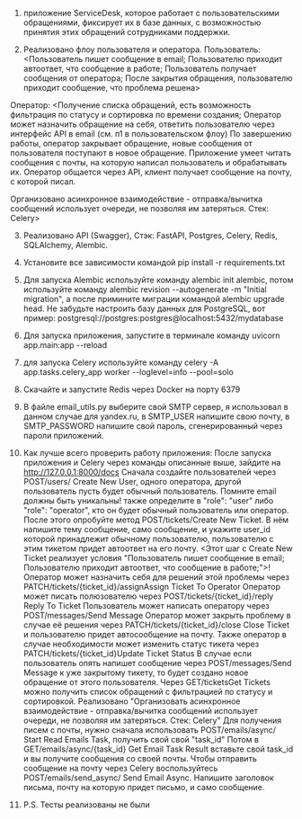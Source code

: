 1. приложение ServiceDesk, которое работает с пользовательскими
обращениями, фиксирует их в базе данных, с возможностью принятия этих
обращений сотрудниками поддержки.

2. Реализовано флоу пользователя и оператора. 
Пользователь: 
<Пользователь пишет сообщение в email;
Пользователю приходит автоответ, что сообщение в работе;
Пользователь получает сообщения от оператора;
После закрытия обращения, пользователю приходит сообщение, что
проблема решена>

Оператор:
<Получение списка обращений, есть возможность фильтрация по статусу и
сортировка по времени создания;
Оператор может назначить обращение на себя, ответить пользователю
через интерфейс API в email (см. п1 в пользовательском флоу)
По завершению работы, оператор закрывает обращение, новые сообщения
от пользователя поступают в новое обращение.
Приложение умеет читать сообщения с почты, на которую написал
пользователь и обрабатывать их.
Оператор общается через API, клиент получает сообщение на почту, с
которой писал.



Организовано асинхронное взаимодействие - отправка/вычитка сообщений
использует очереди, не позволяя им затеряться. Стек: Celery>



3. Реализовано API (Swagger), Стэк: FastAPI, Postgres, Celery, Redis, SQLAlchemy, Alembic.

4. Установите все зависимости командой pip install -r requirements.txt

5. Для запуска Alembic используйте команду alembic init alembic, потом используйте команду alembic revision --autogenerate -m "Initial migration", а после примините миграции командой alembic upgrade head. Не забудьте настроить базу данных для PostgreSQL, вот пример: postgresql://postgres:postgres@localhost:5432/mydatabase

6. Для запуска приложения, запустите в терминале команду uvicorn app.main:app --reload

7. для запуска Celery используйте команду celery -A app.tasks.celery_app worker --loglevel=info --pool=solo

8. Скачайте и запустите Redis через Docker на порту 6379

9. В файле email_utils.py выберите свой SMTP сервер, я использовал в данном случае для yandex.ru, в SMTP_USER напишите свою почту, в SMTP_PASSWORD напишите свой пароль, сгенерированный через пароли приложений.


10. Как лучше всего проверить работу приложения: После запуска приложения и Celery через команды описанные выше, зайдите на http://127.0.0.1:8000/docs
Сначала создайте пользователей через POST/users/ Create New User, одного оператора, другой пользователь пусть будет обычный пользователь. Помните email должны быть уникальны! также определите в "role": "user" либо "role": "operator", кто он будет обычный пользователь или оператор.
После этого опробуйте метод POST/tickets/Create New Ticket. В нём напишите тему сообщение, само сообщение, и укажите user_id которой принадлежит обычному пользователю, пользователю с этим тикетом придет автоответ на его почту.
<Этот шаг с Create New Ticket реализует условия "Пользователь пишет сообщение в email;
Пользователю приходит автоответ, что сообщение в работе;">!
Оператор может назначить себя для решений этой проблемы через PATCH/tickets/{ticket_id}/assignAssign Ticket To Operator
Оператор может писать полюзователю через POST/tickets/{ticket_id}/reply Reply To Ticket
Пользователь может написать оператору через POST/messages/Send Message
Оператор может закрыть проблему в случае её решения через PATCH/tickets/{ticket_id}/close Close Ticket и пользователю придет автосообщение на почту.
Также оператор в случае необходимости может изменить статус тикета через PATCH/tickets/{ticket_id}Update Ticket Status
В случае если пользователь опять напишет сообщение через POST/messages/Send Message к уже закрытому тикету, то будет создано новое обращение от этого пользователя.
Через GET/ticketsGet Tickets можно получить список обращений с фильтрацией по статусу и сортировкой.
Реализовано "Организовать асинхронное взаимодействие - отправка/вычитка сообщений
использует очереди, не позволяя им затеряться. Стек: Celery"
Для получения писем с почты, нужно сначала использовать POST/emails/async/ Start Read Emails Task, получить свой свой "task_id"
Потом в GET/emails/async/{task_id} Get Email Task Result вставьте свой task_id и вы получите сообщения со своей почты.
Чтобы отправить сообщение на почту через Celery воспользуйтесь POST/emails/send_async/ Send Email Async. Напишите заголовок письма, почту на которую придет письмо, и само сообщение.


11. P.S. Тесты реализованы не были